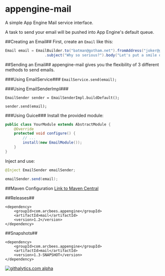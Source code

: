 appengine-mail
==============
A simple App Engine Mail service interface.

A task to send your email will be pushed into App Engine's default queue.

##Creating an Email##
First, create an `Email` like this:
```java
Email email = EmailBuilder.to("batman@gotham.net").fromAddress("joker@gotham.net").fromPersonal("The Joker")
                  .subject("Why so serious?").body("Let's put a smile on that face!").build();

```

##Sending an Email##
appengine-mail gives you the flexibility of 3 different methods to send emails.

###Using EmailService###
`EmailService.send(email);`

###Using EmailSenderImpl###
```
EmailSender sender = EmailSenderImpl.buildDefault();

sender.send(email);
```

###Using Guice###
Install the provided module:
```java
public class YourModule extends AbstractModule {
    @Override
    protected void configure() {
        // ...
        install(new EmailModule());
    }
}
```
Inject and use:
```java
@Inject EmailSender emailSender;

emailSender.send(email);
```

##Maven Configuration
[Link to Maven Central](http://search.maven.org/#artifactdetails%7Ccom.arcbees.appengine%7Cmail%7C1.0%7Cjar)

##Releases##
```
<dependency>
    <groupId>com.arcbees.appengine</groupId>
    <artifactId>mail</artifactId>
    <version>1.2</version>
</dependency>
```

##Snapshots##
```
<dependency>
    <groupId>com.arcbees.appengine</groupId>
    <artifactId>mail</artifactId>
    <version>1.3-SNAPSHOT</version>
</dependency>
```

[![githalytics.com alpha](https://cruel-carlota.gopagoda.com/90af60e86e56006cb47853038b538f4c "githalytics.com")](http://githalytics.com/ArcBees/appengine-mail)

